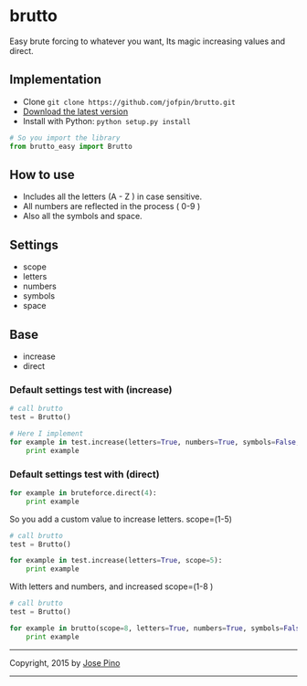 # brutto
Easy brute forcing to whatever you want, Its magic increasing values and direct.


## Implementation 

-   Clone `git clone https://github.com/jofpin/brutto.git`
-   [Download the latest version](https://github.com/jofpin/brutto/archive/master.zip)
-   Install with Python: `python setup.py install`

```python
# So you import the library
from brutto_easy import Brutto
```

## How to use

-   Includes all the letters (A - Z ) in case sensitive.
-   All numbers are reflected in the process ( 0-9 )
-   Also all the symbols and space.

## Settings
-   scope
-   letters
-   numbers
-   symbols
-   space

## Base 
- increase
- direct

### Default settings test with (increase)
```python
# call brutto
test = Brutto()

# Here I implement
for example in test.increase(letters=True, numbers=True, symbols=False, space=False, scope=4):
    print example
```

### Default settings test with (direct)
```python
for example in bruteforce.direct(4):
    print example
```

So you add a custom value to increase letters. scope=(1-5)
```python
# call brutto
test = Brutto()

for example in test.increase(letters=True, scope=5):
    print example
```

With letters and numbers, and increased scope=(1-8 )
```python
# call brutto
test = Brutto()

for example in brutto(scope=8, letters=True, numbers=True, symbols=False):
    print example
```

-------------

Copyright, 2015 by [Jose Pino](http://twitter.com/jofpin)

-------------